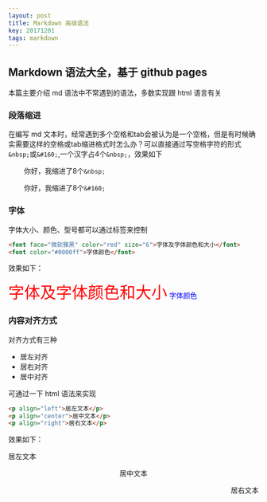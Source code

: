 ```yaml
---
layout: post
title: Markdown 高级语法
key: 20171201
tags: markdown
---
```


Markdown 语法大全，基于 github pages
--------
本篇主要介绍 md 语法中不常遇到的语法，多数实现跟 html 语言有关

### 段落缩进
在编写 md 文本时，经常遇到多个空格和tab会被认为是一个空格，但是有时候确实需要这样的空格或tab缩进格式时怎么办？可以直接通过写空格字符的形式`&nbsp;`或`&#160;`,一个汉字占4个`&nbsp;`，效果如下

&nbsp;&nbsp;&nbsp;&nbsp;&nbsp;&nbsp;&nbsp;&nbsp;你好，我缩进了8个`&nbsp;`

&#160;&#160;&#160;&#160;&#160;&#160;&#160;&#160;你好，我缩进了8个`&#160;`

### 字体
字体大小、颜色、型号都可以通过标签来控制
```html
<font face="微软雅黑" color="red" size="6">字体及字体颜色和大小</font>
<font color="#0000ff">字体颜色</font>
```
效果如下：

<font face="微软雅黑" color="red" size="6">字体及字体颜色和大小</font>
<font color="#0000ff">字体颜色</font>

### 内容对齐方式
对齐方式有三种
* 居左对齐
* 居右对齐
* 居中对齐

可通过一下 html 语法来实现
```html
<p align="left">居左文本</p>
<p align="center">居中文本</p>
<p align="right">居右文本</p>
```
效果如下：

<p align="left">居左文本</p>
<p align="center">居中文本</p>
<p align="right">居右文本</p>